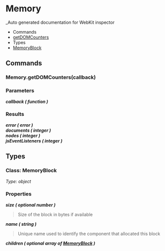 # Memory

_Auto generated documentation for WebKit inspector

* Commands
 * [getDOMCounters](#memorygetdomcounterscallback)
* Types
 * [MemoryBlock](#class-memoryblock)


## Commands

### Memory.getDOMCounters(callback)

### Parameters

_**callback ( function )**_<br>

### Results

_**error ( error )**_<br>
_**documents ( integer )**_<br>
_**nodes ( integer )**_<br>
_**jsEventListeners ( integer )**_<br>


## Types

### Class: MemoryBlock

_Type: object_

### Properties

_**size ( optional number )**_<br>
> Size of the block in bytes if available

_**name ( string )**_<br>
> Unique name used to identify the component that allocated this block

_**children ( optional array of [MemoryBlock](#class-memoryblock) )**_<br>




